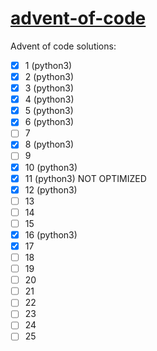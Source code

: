 # [advent-of-code](http://adventofcode.com/)
Advent of code solutions:

- [x] 1 (python3)
- [x] 2 (python3)
- [x] 3 (python3)
- [x] 4 (python3)
- [x] 5 (python3)
- [x] 6 (python3)
- [ ] 7
- [x] 8 (python3)
- [ ] 9
- [x] 10 (python3)
- [x] 11 (python3) NOT OPTIMIZED
- [x] 12 (python3)
- [ ] 13
- [ ] 14
- [ ] 15
- [x] 16 (python3)
- [x] 17
- [ ] 18
- [ ] 19
- [ ] 20
- [ ] 21
- [ ] 22
- [ ] 23
- [ ] 24
- [ ] 25
